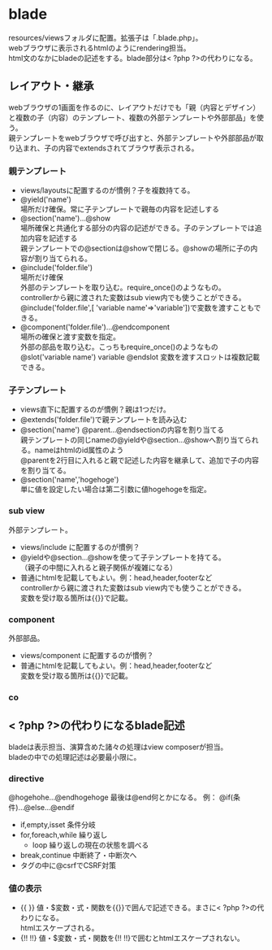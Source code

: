 # blade
resources/viewsフォルダに配置。拡張子は「.blade.php」。<br>
webブラウザに表示されるhtmlのようにrendering担当。<br>
html文のなかにbladeの記述をする。blade部分は< ?php ?>の代わりになる。

## レイアウト・継承
webブラウザの1画面を作るのに、レイアウトだけでも「親（内容とデザイン）と複数の子（内容）のテンプレート、複数の外部テンプレートや外部部品」を使う。<br>
親テンプレートをwebブラウザで呼び出すと、外部テンプレートや外部部品が取り込まれ、子の内容でextendsされてブラウザ表示される。
### 親テンプレート
- views/layoutsに配置するのが慣例？子を複数持てる。
- @yield('name') <br>
場所だけ確保。常に子テンプレートで親毎の内容を記述しする
- @section('name')...@show <br>
場所確保と共通化する部分の内容の記述ができる。子のテンプレートでは追加内容を記述する<br>
親テンプレートでの@sectionは@showで閉じる。@showの場所に子の内容が割り当てられる。
- @include('folder.file')<br>
場所だけ確保<br>
外部のテンプレートを取り込む。require_once()のようなもの。<br>
controllerから親に渡された変数はsub view内でも使うことができる。<br>
@include('folder.file',[ 'variable name'=>'variable'])で変数を渡すこともできる。
- @component('folder.file')...@endcomponent<br>
場所の確保と渡す変数を指定。<br> 
外部の部品を取り込む。こっちもrequire_once()のようなもの<br>
@slot('variable name') variable @endslot 変数を渡すスロットは複数記載できる。
### 子テンプレート
- views直下に配置するのが慣例？親は1つだけ。
- @extends('folder.file')で親テンプレートを読み込む
- @section('name') @parent...@endsectionの内容を割り当てる <br>
親テンプレートの同じnameの@yieldや@section...@showへ割り当てられる。nameはhtmlのid属性のよう <br>
@parentを2行目に入れると親で記述した内容を継承して、追加で子の内容を割り当てる。
- @section('name','hogehoge') <br>
単に値を設定したい場合は第二引数に値hogehogeを指定。
### sub view
外部テンプレート。
- views/include に配置するのが慣例？ <br>
- @yieldや@section...@showを使って子テンプレートを持てる。<br>
（親子の中間に入れると親子関係が複雑になる）
- 普通にhtmlを記載してもよい。例：head,header,footerなど<br>
controllerから親に渡された変数はsub view内でも使うことができる。<br>
変数を受け取る箇所は{{}}で記載。
### component
外部部品。
- views/component に配置するのが慣例？<br>
- 普通にhtmlを記載してもよい。例：head,header,footerなど<br>
変数を受け取る箇所は{{}}で記載。
### co

## < ?php ?>の代わりになるblade記述
bladeは表示担当、演算含めた諸々の処理はview composerが担当。<br>
bladeの中での処理記述は必要最小限に。
### directive
@hogehohe...@endhogehoge  最後は@end何とかになる。
例： @if(条件)...@else...@endif  
- if,empty,isset  条件分岐
- for,foreach,while  繰り返し
    - loop  繰り返しの現在の状態を調べる
- break,continue  中断終了・中断次へ  
- <forme>タグの中に@csrfでCSRF対策
### 値の表示
- {{   }}    値・$変数・式・関数を{{}}で囲んで記述できる。まさに< ?php ?>の代わりになる。<br>
htmlエスケープされる。
- {!!   !!}   値・$変数・式・関数を{!! !!}で囲むとhtmlエスケープされない。